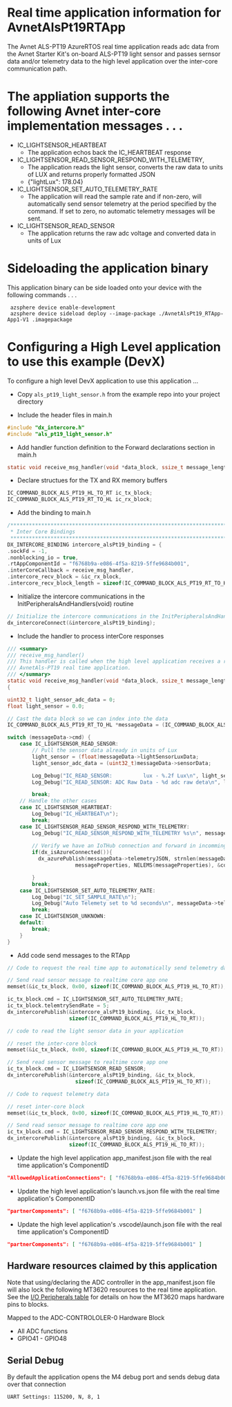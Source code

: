 # Real time application information for AvnetAlsPt19RTApp

The Avnet ALS-PT19 AzureRTOS real time application reads adc data from the Avnet Starter Kit's on-board ALS-PT19 light sensor and passes 
sernsor data and/or telemetry data to the high level application over the inter-core communication path.

# The appliation supports the following Avnet inter-core implementation messages . . .

* IC_LIGHTSENSOR_HEARTBEAT 
  * The application echos back the IC_HEARTBEAT response
* IC_LIGHTSENSOR_READ_SENSOR_RESPOND_WITH_TELEMETRY, 
  * The application reads the light sensor, converts the raw data to units of LUX and returns properly formatted JSON
  * {"lightLux": 178.04}
* IC_LIGHTSENSOR_SET_AUTO_TELEMETRY_RATE
  * The application will read the sample rate and if non-zero, will automatically send sensor telemetry at the period specified by the command.  If set to zero, no automatic telemetry messages will be sent. 
* IC_LIGHTSENSOR_READ_SENSOR
  * The application returns the raw adc voltage and converted data in units of Lux

# Sideloading the application binary
This application binary can be side loaded onto your device with the following commands . . .

     azsphere device enable-development
     azsphere device sideload deploy --image-package ./AvnetAlsPt19_RTApp-App1-V1 .imagepackage

# Configuring a High Level application to use this example (DevX)
To configure a high level DevX application to use this application ...

* Copy ```als_pt19_light_sensor.h``` from the example repo into your project directory

* Include the header files in main.h

```c
#include "dx_intercore.h"
#include "als_pt19_light_sensor.h"
```

* Add handler function definition to the Forward declarations section in main.h
```c
static void receive_msg_handler(void *data_block, ssize_t message_length);
```

* Declare structues for the TX and RX memory buffers
```c
IC_COMMAND_BLOCK_ALS_PT19_HL_TO_RT ic_tx_block;
IC_COMMAND_BLOCK_ALS_PT19_RT_TO_HL ic_rx_block;
```

* Add the binding to main.h
```c
/****************************************************************************************
 * Inter Core Bindings
 *****************************************************************************************/
DX_INTERCORE_BINDING intercore_alsPt19_binding = {
.sockFd = -1,
.nonblocking_io = true,
.rtAppComponentId = "f6768b9a-e086-4f5a-8219-5ffe9684b001",
.interCoreCallback = receive_msg_handler,
.intercore_recv_block = &ic_rx_block,
.intercore_recv_block_length = sizeof(IC_COMMAND_BLOCK_ALS_PT19_RT_TO_HL)};
```

* Initialize the intercore communications in the InitPeripheralsAndHandlers(void) routine
```c
// Initialize the intercore communications in the InitPeripheralsAndHandlers(void) routine
dx_intercoreConnect(&intercore_alsPt19_binding);
```
* Include the handler to process interCore responses
```c
/// <summary>
/// receive_msg_handler()
/// This handler is called when the high level application receives a response from the 
/// AvnetAls-PT19 real time application.
/// </summary>
static void receive_msg_handler(void *data_block, ssize_t message_length)
{

uint32_t light_sensor_adc_data = 0;
float light_sensor = 0.0;

// Cast the data block so we can index into the data
IC_COMMAND_BLOCK_ALS_PT19_RT_TO_HL *messageData = (IC_COMMAND_BLOCK_ALS_PT19_RT_TO_HL*) data_block;

switch (messageData->cmd) {
    case IC_LIGHTSENSOR_READ_SENSOR:
        // Pull the sensor data already in units of Lux
        light_sensor = (float)messageData->lightSensorLuxData;
        light_sensor_adc_data = (uint32_t)messageData->sensorData;

        Log_Debug("IC_READ_SENSOR:          lux - %.2f Lux\n", light_sensor);
        Log_Debug("IC_READ_SENSOR: ADC Raw Data - %d adc raw deta\n", light_sensor_adc_data);

        break;
    // Handle the other cases
    case IC_LIGHTSENSOR_HEARTBEAT:
        Log_Debug("IC_HEARTBEAT\n");
        break;
    case IC_LIGHTSENSOR_READ_SENSOR_RESPOND_WITH_TELEMETRY:
        Log_Debug("IC_READ_SENSOR_RESPOND_WITH_TELEMETRY %s\n", messageData->telemetryJSON);
        
        // Verify we have an IoTHub connection and forward in incomming JSON telemetry data
        if(dx_isAzureConnected()){
          dx_azurePublish(messageData->telemetryJSON, strnlen(messageData->telemetryJSON, JSON_STRING_MAX_SIZE), 
                      messageProperties, NELEMS(messageProperties), &contentProperties);

        }
        break;
    case IC_LIGHTSENSOR_SET_AUTO_TELEMETRY_RATE:
        Log_Debug("IC_SET_SAMPLE_RATE\n");
        Log_Debug("Auto Telemety set to %d seconds\n", messageData->telemtrySendRate);
        break;
    case IC_LIGHTSENSOR_UNKNOWN:
    default:
        break;
    }
}

```
* Add code send messages to the RTApp
```c
// Code to request the real time app to automatically send telemetry data every 5 seconds

// Send read sensor message to realtime core app one
memset(&ic_tx_block, 0x00, sizeof(IC_COMMAND_BLOCK_ALS_PT19_HL_TO_RT));

ic_tx_block.cmd = IC_LIGHTSENSOR_SET_AUTO_TELEMETRY_RATE;
ic_tx_block.telemtrySendRate = 5;
dx_intercorePublish(&intercore_alsPt19_binding, &ic_tx_block,
                    sizeof(IC_COMMAND_BLOCK_ALS_PT19_HL_TO_RT));

// code to read the light sensor data in your application

// reset the inter-core block
memset(&ic_tx_block, 0x00, sizeof(IC_COMMAND_BLOCK_ALS_PT19_HL_TO_RT));

// Send read sensor message to realtime core app one
ic_tx_block.cmd = IC_LIGHTSENSOR_READ_SENSOR;
dx_intercorePublish(&intercore_alsPt19_binding, &ic_tx_block,
                      sizeof(IC_COMMAND_BLOCK_ALS_PT19_HL_TO_RT));

// Code to request telemetry data 

// reset inter-core block
memset(&ic_tx_block, 0x00, sizeof(IC_COMMAND_BLOCK_ALS_PT19_HL_TO_RT));

// Send read sensor message to realtime core app one
ic_tx_block.cmd = IC_LIGHTSENSOR_READ_SENSOR_RESPOND_WITH_TELEMETRY;
dx_intercorePublish(&intercore_alsPt19_binding, &ic_tx_block,
                    sizeof(IC_COMMAND_BLOCK_ALS_PT19_HL_TO_RT));


```
* Update the high level application app_manifest.json file with the real time application's ComponentID
 ```JSON
 "AllowedApplicationConnections": [ "f6768b9a-e086-4f5a-8219-5ffe9684b001" ]
 ```
* Update the high level application's launch.vs.json  file with the real time application's ComponentID
 ```JSON
"partnerComponents": [ "f6768b9a-e086-4f5a-8219-5ffe9684b001" ]
```
* Update the high level application's .vscode\launch.json  file with the real time application's ComponentID
 ```JSON
"partnerComponents": [ "f6768b9a-e086-4f5a-8219-5ffe9684b001" ]
 ```
## Hardware resources claimed by this application
Note that using/declaring the ADC controller in the app_manifest.json file will also lock the following MT3620 resources to the real time application.  See the [I/O Peripherals table](https://docs.microsoft.com/en-us/azure-sphere/hardware/mt3620-product-status#io-peripherals) for details on how the MT3620 maps hardware pins to blocks.

Mapped to the ADC-CONTROLOLER-0 Hardware Block
* All ADC functions
* GPIO41 - GPIO48

## Serial Debug
By default the application opens the M4 debug port and sends debug data over that connection

    UART Settings: 115200, N, 8, 1